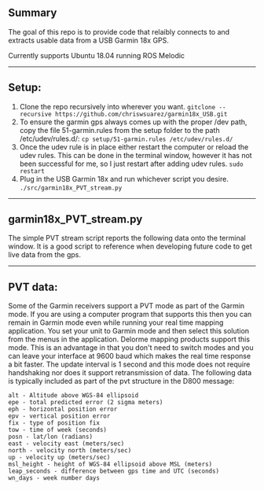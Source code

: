 ## Summary

The goal of this repo is to provide code that relaibly connects to and extracts usable data from a USB Garmin 18x GPS.

Currently supports Ubuntu 18.04 running ROS Melodic

---------

## Setup:

1. Clone the repo recursively into wherever you want. 
`gitclone --recursive https://github.com/chriswsuarez/garmin18x_USB.git`
2. To ensure the garmin gps always comes up with the proper /dev path, copy the file 51-garmin.rules from the setup folder to the path /etc/udev/rules.d/: 
`cp setup/51-garmin.rules /etc/udev/rules.d/`
3. Once the udev rule is in place either restart the computer or reload the udev rules.  This can be done in the terminal window, however it has not been successful for me, so I just restart after adding udev rules.
`sudo restart`
4. Plug in the USB Garmin 18x and run whichever script you desire. 
`./src/garmin18x_PVT_stream.py`

---------

## garmin18x_PVT_stream.py

The simple PVT stream script reports the following data onto the terminal window.  It is a good script to reference when developing future code to get live data from the gps.

---------

## PVT data:

Some of the Garmin receivers support a PVT mode as part of the Garmin mode. If you are using a computer program that supports this then you can remain in Garmin mode even while running your real time mapping application. You set your unit to Garmin mode and then select this solution from the menus in the application. Delorme mapping products support this mode. This is an advantage in that you don't need to switch modes and you can leave your interface at 9600 baud which makes the real time response a bit faster. The update interval is 1 second and this mode does not require handshaking nor does it support retransmission of data. The following data is typically included as part of the pvt structure in the D800 message:

    alt - Altitude above WGS-84 ellipsoid
    epe - total predicted error (2 sigma meters)
    eph - horizontal position error
    epv - vertical position error
    fix - type of position fix
    tow - time of week (seconds)
    posn - lat/lon (radians)
    east - velocity east (meters/sec)
    north - velocity north (meters/sec)
    up - velocity up (meters/sec)
    msl_height - height of WGS-84 ellipsoid above MSL (meters)
    leap_seconds - difference between gps time and UTC (seconds)
    wn_days - week number days
